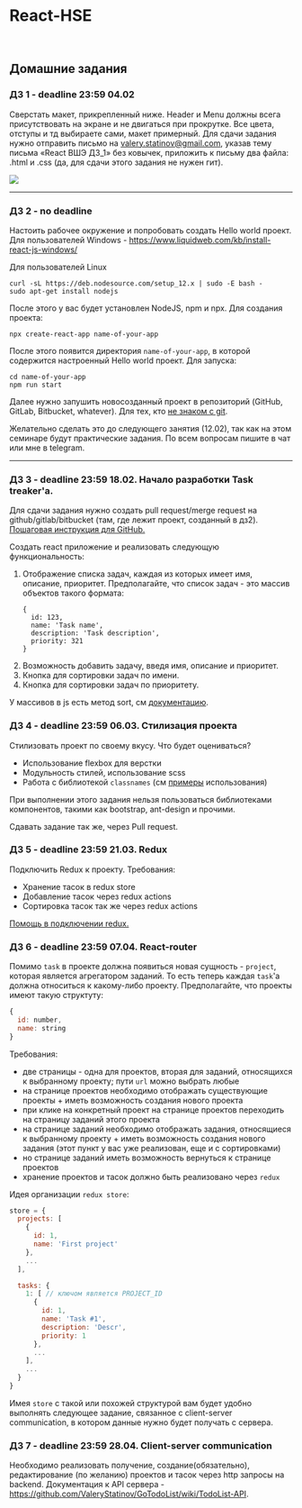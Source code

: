 # React-HSE
<br>

## Домашние задания
### **ДЗ 1** - deadline 23:59 04.02
Сверстать макет, прикрепленный ниже. Header и Menu должны всега присутствовать на экране и не двигаться при прокрутке. Все цвета, отступы и тд выбираете сами, макет примерный.
Для сдачи задания нужно отправить письмо на valery.statinov@gmail.com, указав тему письма «React ВШЭ ДЗ_1» без ковычек, приложить к письму два файла: .html и .css (да, для сдачи этого задания не нужен гит).

![](images/hw1.jpg)

---

### **ДЗ 2** - no deadline
Настоить рабочее окружение и попробовать создать Hello world проект.
Для пользователей Windows - https://www.liquidweb.com/kb/install-react-js-windows/

Для пользователей Linux
```
curl -sL https://deb.nodesource.com/setup_12.x | sudo -E bash -
sudo apt-get install nodejs
```
После этого у вас будет установлен NodeJS, npm и npx. Для создания проекта:
```
npx create-react-app name-of-your-app
```
После этого появится директория `name-of-your-app`, в которой содержится настроенный Hello world проект. Для запуска:
```
cd name-of-your-app
npm run start
```

Далее нужно запушить новосозданный проект в репозиторий (GitHub, GitLab, Bitbucket, whatever). Для тех, кто [не знаком с git](AboutGit.md).


Желательно сделать это до следующего занятия (12.02), так как на этом семинаре будут практические задания. По всем вопросам пишите в чат или мне в telegram.

---

### **ДЗ 3** - deadline 23:59 18.02. Начало разработки Task treaker'a.

Для сдачи задания нужно создать pull request/merge request на github/gitlab/bitbucket (там, где лежит проект, созданный в дз2). [Пошаговая инструкция для GitHub.](AboutPullRequests.md)

Создать react приложение и реализовать следующую функциональность:

1. Отображение списка задач, каждая из которых имеет имя, описание, приоритет. Предполагайте, что список задач - это массив объектов такого формата:
    ```
    {
      id: 123,
      name: 'Task name',
      description: 'Task description',
      priority: 321
    }
    ```
2. Возможность добавить задачу, введя имя, описание и приоритет.
3. Кнопка для сортировки задач по имени.
4. Кнопка для сортировки задач по приоритету.

У массивов в js есть метод sort, см [документацию](https://developer.mozilla.org/en-US/docs/Web/JavaScript/Reference/Global_Objects/Array/sort).


### **ДЗ 4** - deadline 23:59 06.03. Стилизация проекта
Стилизовать проект по своему вкусу. Что будет оцениваться?
  * Использование flexbox для верстки
  * Модульность стилей, использование scss
  * Работа с библиотекой `classnames` (см [примеры](seminar_4_flexbox_node-sass/examples/react-styles/src/App.jsx) использования)

При выполнении этого задания нельзя пользоваться библиотеками компонентов, такими как bootstrap, ant-design и прочими.

Сдавать задание так же, через Pull request.

### **ДЗ 5** - deadline 23:59 21.03. Redux
Подключить Redux к проекту. Требования:
  * Хранение тасок в redux store
  * Добавление тасок через redux actions
  * Сортировка тасок так же через redux actions

[Помощь в подключении redux.](ReduxHelp.md)

### **ДЗ 6** - deadline 23:59 07.04. React-router
Помимо `task` в проекте должна появиться новая сущность - `project`, которая является агрегатором заданий. То есть теперь каждая `task`'a должна относиться к какому-либо проекту. Предполагайте, что проекты имеют такую структуту:
  ```javascript
  {
    id: number,
    name: string
  }
  ```
Требования:
  * две страницы - одна для проектов, вторая для заданий, относящихся к выбранному проекту; пути `url` можно выбрать любые
  * на странице проектов необходимо отображать существующие проекты + иметь возможность создания нового проекта
  * при клике на конкретный проект на странице проектов переходить на страницу заданий этого проекта
  * на странице заданий необходимо отображать задания, относящиеся к выбранному проекту + иметь возможность создания нового задания (этот пункт у вас уже реализован, еще и с сортировками)
  * но странице заданий иметь возможность вернуться к странице проектов
  * хранение проектов и тасок должно быть реализовано через `redux`

Идея организации `redux store`:

```javascript
store = {
  projects: [
    {
      id: 1,
      name: 'First project'
    },
    ...
  ],

  tasks: {
    1: [ // ключом является PROJECT_ID
      {
        id: 1,
        name: 'Task #1',
        description: 'Descr',
        priority: 1
      },
      ...
    ],
    ...
  }
}
```
Имея `store` с такой или похожей структурой вам будет удобно выполнять следующее задание, связанное с client-server communication, в котором данные нужно будет получать с сервера.

### **ДЗ 7** - deadline 23:59 28.04. Client-server communication
Необходимо реализовать получение, создание(обязательно), редактирование (по желанию) проектов и тасок через http запросы на backend. Документация к API сервера - https://github.com/ValeryStatinov/GoTodoList/wiki/TodoList-API.
